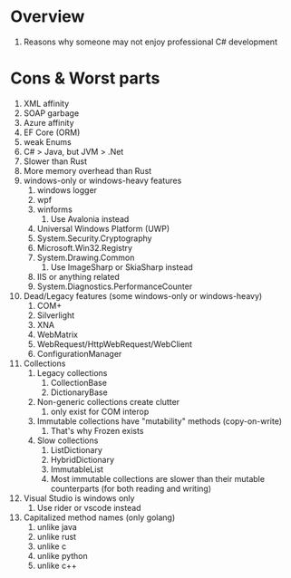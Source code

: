 # Overview
1. Reasons why someone may not enjoy professional C# development


# Cons & Worst parts
1. XML affinity
1. SOAP garbage
1. Azure affinity
1. EF Core (ORM)
1. weak Enums
1. C# > Java, but JVM > .Net
1. Slower than Rust
1. More memory overhead than Rust
1. windows-only or windows-heavy features
    1. windows logger
    1. wpf
    1. winforms
        1. Use Avalonia instead
    1. Universal Windows Platform (UWP)
    1. System.Security.Cryptography
    1. Microsoft.Win32.Registry
    1. System.Drawing.Common
        1. Use ImageSharp or SkiaSharp instead
    1. IIS or anything related    
    1. System.Diagnostics.PerformanceCounter
1. Dead/Legacy features (some windows-only or windows-heavy)
    1. COM+
    1. Silverlight
    1. XNA
    1. WebMatrix
    1. WebRequest/HttpWebRequest/WebClient
    1. ConfigurationManager
1. Collections
    1. Legacy collections
        1. CollectionBase
        1. DictionaryBase
    1. Non-generic collections create clutter
        1. only exist for COM interop
    1. Immutable collections have "mutability" methods (copy-on-write)
        1. That's why Frozen exists
    1. Slow collections
        1. ListDictionary
        1. HybridDictionary
        1. ImmutableList
        1. Most immutable collections are slower than their mutable counterparts (for both reading and writing)
1. Visual Studio is windows only
    1. Use rider or vscode instead
1. Capitalized method names (only golang)
    1. unlike java
    1. unlike rust
    1. unlike c
    1. unlike python
    1. unlike c++
